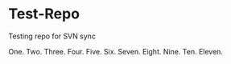 Test-Repo
=========

Testing repo for SVN sync

One.
Two.
Three.
Four.
Five.
Six.
Seven.
Eight.
Nine.
Ten.
Eleven.
